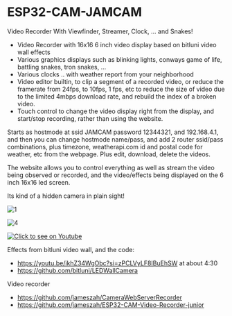 # ESP32-CAM-JAMCAM
Video Recorder With Viewfinder, Streamer, Clock, ... and Snakes!

- Video Recorder with 16x16 6 inch video display based on bitluni video wall effects
- Various graphics displays such as blinking lights, conways game of life, battling snakes, tron snakes, ...
- Various clocks .. with weather report from your neighborhood
- Video editor builtin, to clip a segment of a recorded video, or reduce the framerate from 24fps, to 10fps, 1 fps, etc to reduce the size of video due to the limited 4mbps download rate, and rebuild the index of a broken video.
- Touch control to change the video display right from the display, and  start/stop recording, rather than using the website.

Starts as hostmode at ssid JAMCAM password 12344321, and 192.168.4.1, and then you can change hostmode name/pass, and add 2 router ssid/pass combinations, plus timezone, weatherapi.com id and postal code for weather, etc from the webpage.  Plus edit, download, delete the videos.

The website allows you to control everything as well as stream the video being observed or recorded, and the video/effects being displayed on the 6 inch 16x16 led screen.

Its kind of a hidden camera in plain sight! 

![1](https://github.com/jameszah/ESP32-CAM-JAMCAM/assets/36938190/a1de6793-1f36-4c33-8a00-870b28f464f4)

![4](https://github.com/jameszah/ESP32-CAM-JAMCAM/assets/36938190/46f56704-7cb6-4de9-bc85-189d572db67d)

[![Click to see on Youtube](http://img.youtube.com/vi/49yO_fuzdnk/hqdefault.jpg)]((https://youtu.be/49yO_fuzdnk) "JamCam Intro")

Effects from bitluni video wall, and the code:
- https://youtu.be/ikhZ34WgObc?si=zPCLVyLF8IBuEhSW at about 4:30
- https://github.com/bitluni/LEDWallCamera

Video recorder
- https://github.com/jameszah/CameraWebServerRecorder
- https://github.com/jameszah/ESP32-CAM-Video-Recorder-junior


